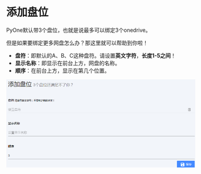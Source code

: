 # 添加盘位

PyOne默认带3个盘位，也就是说最多可以绑定3个onedrive。

但是如果要绑定更多网盘怎么办？那这里就可以帮助到你啦！

* **盘符**：即默认的A、B、C这种盘符。请设置**英文字符**，**长度1-5之间**！
* **显示名称**：即显示在前台上方，网盘的名称。
* **顺序**：在前台上方，显示在第几个位置。

![](../../.gitbook/assets/image.png)

